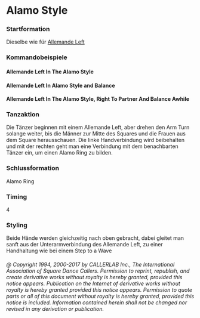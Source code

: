 
# Alamo Style

### Startformation

Dieselbe wie für [Allemande Left](../b1/allemande.md)

### Kommandobeispiele

#### Allemande Left In The Alamo Style
#### Allemande Left In Alamo Style and Balance
#### Allemande Left In The Alamo Style, Right To Partner And Balance Awhile

### Tanzaktion

Die Tänzer beginnen mit einem Allemande Left, aber drehen den Arm Turn solange weiter, bis die
Männer zur Mitte des Squares und die Frauen aus dem Square herausschauen. Die linke Handverbindung
wird beibehalten und mit der rechten geht man eine Verbindung mit dem benachbarten Tänzer ein, um einen
Alamo Ring zu bilden.

### Schlussformation

Alamo Ring

### Timing

4

### Styling

Beide Hände werden gleichzeitig nach oben gebracht, dabei gleitet man sanft aus der
Unterarmverbindung des Allemande Left, zu einer Handhaltung wie bei einem Step to a Wave

###### @ Copyright 1994, 2000-2017 by CALLERLAB Inc., The International Association of Square Dance Callers. Permission to reprint, republish, and create derivative works without royalty is hereby granted, provided this notice appears. Publication on the Internet of derivative works without royalty is hereby granted provided this notice appears. Permission to quote parts or all of this document without royalty is hereby granted, provided this notice is included. Information contained herein shall not be changed nor revised in any derivation or publication.